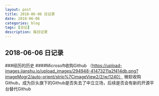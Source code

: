 ```yaml
---
layout: post
title: 2018-06-06 日记录
date: 2018-06-06
categories: blog
tags: [日记]
description: 每日记录
---
```


## 2018-06-06 日记录

###经历的历史
####Microsoft收购Github
（https://upload-images.jianshu.io/upload_images/294948-41473211a2f414db.png?imageMogr2/auto-orient/strip%7CimageView2/2/w/1240）
微软收购Github，成为巨头旗下的Github是否失去了中立立场，后续是否会有新的开源平台替代Github
